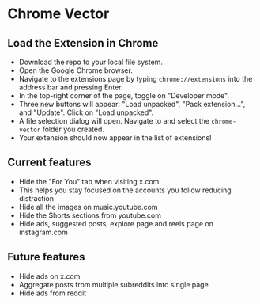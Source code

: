 # Chrome Vector

## Load the Extension in Chrome

- Download the repo to your local file system.
- Open the Google Chrome browser.
- Navigate to the extensions page by typing `chrome://extensions` into the address bar and pressing Enter.
- In the top-right corner of the page, toggle on "Developer mode".
- Three new buttons will appear: "Load unpacked", "Pack extension...", and "Update". Click on "Load unpacked".
- A file selection dialog will open. Navigate to and select the `chrome-vector` folder you created.
- Your extension should now appear in the list of extensions!

## Current features

- Hide the "For You" tab when visiting x.com
- This helps you stay focused on the accounts you follow reducing distraction
- Hide all the images on music.youtube.com
- Hide the Shorts sections from youtube.com
- Hide ads, suggested posts, explore page and reels page on instagram.com

## Future features

- Hide ads on x.com
- Aggregate posts from multiple subreddits into single page
- Hide ads from reddit
